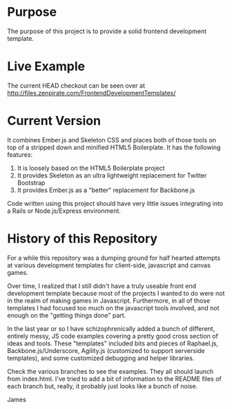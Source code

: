 Purpose
=======

The purpose of this project is to provide a solid frontend development template. 


Live Example
============

The current HEAD checkout can be seen over at http://files.zenpirate.com/FrontendDevelopmentTemplates/

Current Version
=============

It combines Ember.js and Skeleton CSS and places both of those tools on top of a stripped down and minified HTML5 Boilerplate. It has the following features:

1. It is loosely based on the HTML5 Boilerplate project
2. It provides Skeleton as an ultra lightweight replacement for Twitter Bootstrap
3. It provides Ember.js as a "better" replacement for Backbone.js

Code written using this project should have very little issues integrating into a Rails or Node.js/Express environment. 

History of this Repository
=======

For a while this repository was a dumping ground for half hearted attempts at various development templates for client-side, javascript and canvas games.

Over time, I realized that I still didn't have a truly useable front end development template because most of the projects I wanted to do were not in the realm of making games in Javascript. Furthermore, in all of those templates I had focused too much on the javascript tools involved, and not enough on the "getting things done" part. 

In the last year or so I have schizophrenically added a bunch of different, entirely messy, JS code examples covering a pretty good cross section of ideas and tools. These "templates" included bits and pieces of Raphael.js, Backbone.js/Underscore, Agility.js (customized to support serverside templates), and some customized debugging and helper libraries.

Check the various branches to see the examples. They all should launch from index.html. I've tried to add a bit of information to the README files of each branch but, really, it probably just looks like a bunch of noise.


James
